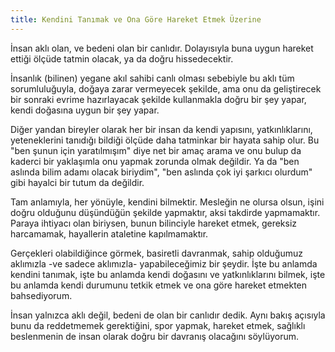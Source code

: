 ```yaml
---
title: Kendini Tanımak ve Ona Göre Hareket Etmek Üzerine
---
```


İnsan aklı olan, ve bedeni olan bir canlıdır. Dolayısıyla buna uygun hareket
ettiği ölçüde tatmin olacak, ya da doğru hissedecektir.

İnsanlık (bilinen) yegane akıl sahibi canlı olması sebebiyle bu aklı tüm
sorumluluğuyla, doğaya zarar vermeyecek şekilde, ama onu da geliştirecek bir
sonraki evrime hazırlayacak şekilde kullanmakla doğru bir şey yapar, kendi
doğasına uygun bir şey yapar.

Diğer yandan bireyler olarak her bir insan da kendi yapısını, yatkınlıklarını,
yeteneklerini tanıdığı bildiği ölçüde daha tatminkar bir hayata sahip olur. Bu
"ben şunun için yaratılmışım" diye net bir amaç arama ve onu bulup da kaderci
bir yaklaşımla onu yapmak zorunda olmak değildir. Ya da "ben aslında bilim adamı
olacak biriydim", "ben aslında çok iyi şarkıcı olurdum" gibi hayalci bir tutum
da değildir.

Tam anlamıyla, her yönüyle, kendini bilmektir. Mesleğin ne olursa olsun, işini
doğru olduğunu düşündüğün şekilde yapmaktır, aksi takdirde yapmamaktır. Paraya
ihtiyacı olan biriysen, bunun bilinciyle hareket etmek, gereksiz harcamamak,
hayallerin ataletine kapılmamaktır.

Gerçekleri olabildiğince görmek, basiretli davranmak, sahip olduğumuz aklımızla
-ve sadece aklımızla- yapabileceğimiz bir şeydir. İşte bu anlamda kendini
tanımak, işte bu anlamda kendi doğasını ve yatkınlıklarını bilmek, işte bu
anlamda kendi durumunu tetkik etmek ve ona göre hareket etmekten bahsediyorum.

İnsan yalnızca aklı değil, bedeni de olan bir canlıdır dedik. Aynı bakış
açısıyla bunu da reddetmemek gerektiğini, spor yapmak, hareket etmek, sağlıklı
beslenmenin de insan olarak doğru bir davranış olacağını söylüyorum.
